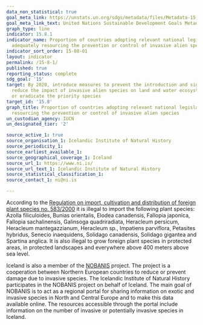 ```yaml
---
data_non_statistical: true
goal_meta_link: https://unstats.un.org/sdgs/metadata/files/Metadata-15-08-01.pdf
goal_meta_link_text: United Nations Sustainable Development Goals Metadata (pdf 456kB)
graph_type: line
indicator: 15.8.1
indicator_name: Proportion of countries adopting relevant national legislation and
  adequately resourcing the prevention or control of invasive alien species
indicator_sort_order: 15-08-01
layout: indicator
permalink: /15-8-1/
published: true
reporting_status: complete
sdg_goal: '15'
target: By 2020, introduce measures to prevent the introduction and significantly
  reduce the impact of invasive alien species on land and water ecosystems and control
  or eradicate the priority species
target_id: '15.8'
graph_title: Proportion of countries adopting relevant national legislation and adequately
  resourcing the prevention or control of invasive alien species
un_custodian_agency: IUCN
un_designated_tier: '2'

source_active_1: true
source_organisation_1: Icelandic Institute of Natural History 
source_periodicity_1: 
source_earliest_available_1: 
source_geographical_coverage_1: Iceland
source_url_1: https://www.ni.is/
source_url_text_1: Icelandic Institute of Natural History
source_statistical_classification_1: 
source_contact_1: ni@ni.is

---
```


According to the [Regulation on import, cultivation and distribution of foreign plant species no. 583/2000](https://www.reglugerd.is/reglugerdir/allar/nr/583-2000) it is illegal to import the following plant species: Azolla filiculoides, Bunias orientalis, Elodea canadensis, Fallopia japonica, Fallopia sachalinensis, Galinsoga quadriradiata, Heracleum persicum, Heracleum mantegazzianum, Heracleum sp., Impatiens parviflora, Petasites hybridus, Senecio inaequidens, Solidago canadensis, Solidago gigantea and Spartina anglica. It is also illegal to grow foreign plant species in protected areas, in protected landscapes and everywhere above 400 meters above sea level.

Iceland is also a member of the [NOBANIS](https://nobanis.org/) project. The project is a cooperation between Northern European countries to reduce or prevent damage due to invasive species. The Icelandic Institute of Natural History participates in the NOBANIS project on behalf of Iceland. The main goal of NOBANIS is to act as a regional portal for sharing information on exotic and invasive species in North and Central Europe and to make this data available online. The resources accessible through the portal include information on the number of invasive or potentially invasive species in Iceland.
